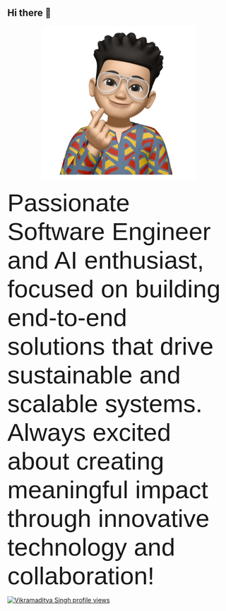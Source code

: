 ## Hi there 👋


<p align="center">  <img width="350" height="350" src="https://github.com/Vikramadtya/Vikramadtya/blob/main/IMG_7479.png">  </p>

<span style="font-family:Sans-serif; font-size:56px;">Passionate Software Engineer and AI enthusiast, focused on building end-to-end solutions that drive sustainable and scalable systems. Always excited about creating meaningful impact through innovative technology and collaboration!</span>


[![Vikramaditya Singh profile views](https://u8views.com/api/v1/github/profiles/86847191/views/day-week-month-total-count.svg)](https://u8views.com/github/Vikramadtya)
